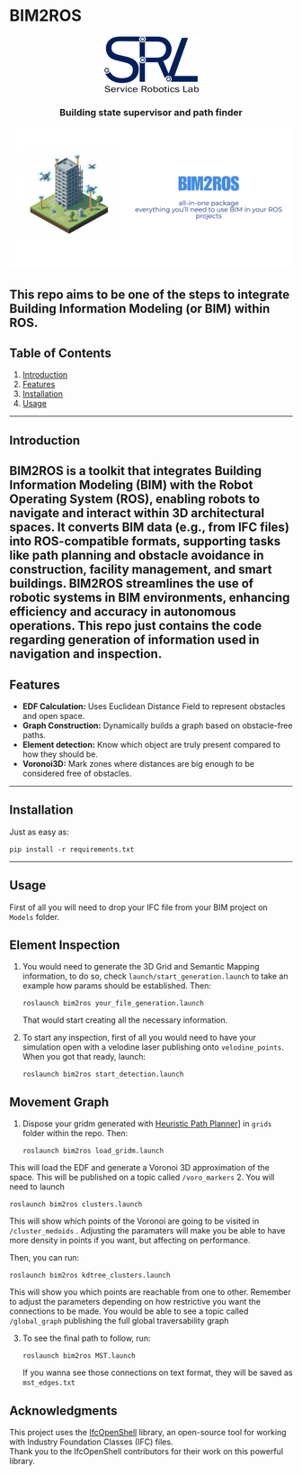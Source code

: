 # BIM2ROS

<div align="center">

  <a href="https://github.com/robotics-upo/bim2ros">
    <img src="resources/logo.png" alt="Logo" width="170" height="100">
  </a>

<h3 align="center">Building state supervisor and path finder</h3>
</div>

![Banner Image](resources/banner.png)

This repo aims to be one of the steps to integrate Building Information Modeling (or BIM) within ROS.
---

## Table of Contents

1. [Introduction](#introduction)
2. [Features](#features)
3. [Installation](#installation)
4. [Usage](#usage)

---

## Introduction

BIM2ROS is a toolkit that integrates Building Information Modeling (BIM) with the Robot Operating System (ROS), enabling robots to navigate and interact within 3D architectural spaces. It converts BIM data (e.g., from IFC files) into ROS-compatible formats, supporting tasks like path planning and obstacle avoidance in construction, facility management, and smart buildings. BIM2ROS streamlines the use of robotic systems in BIM environments, enhancing efficiency and accuracy in autonomous operations. This repo just contains the code regarding generation of information used in navigation and inspection.
---

## Features


- **EDF Calculation:** Uses Euclidean Distance Field to represent obstacles and open space.
- **Graph Construction:** Dynamically builds a graph based on obstacle-free paths.
- **Element detection:** Know which object are truly present compared to how they should be.
- **Voronoi3D:** Mark zones where distances are big enough to be considered free of obstacles.

---

## Installation
Just as easy as:
```
pip install -r requirements.txt
```

---

## Usage

First of all you will need to drop your IFC file from your BIM project on `Models` folder.

## Element Inspection
1. You would need to generate the 3D Grid and Semantic Mapping information, to do so, check `launch/start_generation.launch` to take an example how params should be established. Then:
   ```
   roslaunch bim2ros your_file_generation.launch
   ```
   That would start creating all the necessary information.

2. To start any inspection, first of all you would need to have your simulation open with a velodine laser publishing onto `velodine_points`. When you got that ready, launch:
   ```
   roslaunch bim2ros start_detection.launch
   ```

## Movement Graph
1. Dispose your gridm generated with [Heuristic Path Planner](<https://github.com/robotics-upo/Heuristic_path_planners>)] in `grids` folder within the repo. Then:
   ```
   roslaunch bim2ros load_gridm.launch
   ```
  This will load the EDF and generate a Voronoi 3D approximation of the space. This will be published on a topic called `/voro_markers`
2. You will need to launch 
   ```
   roslaunch bim2ros clusters.launch
   ```
  This will show which points of the Voronoi are going to be visited in `/cluster_medoids` . Adjusting the paramaters will make you be able to have more density in points if you want, but affecting on performance.

  Then, you can run:
   ```
   roslaunch bim2ros kdtree_clusters.launch
   ```
  This will show you which points are reachable from one to other. Remember to adjust the parameters depending on how restrictive you want the connections to be made.
  You would be able to see a topic called `/global_graph` publishing the full global traversability graph

3. To see the final path to follow, run:
   ```
   roslaunch bim2ros MST.launch
   ```
   If you wanna see those connections on text format, they will be saved as `mst_edges.txt`


   
## Acknowledgments
This project uses the [IfcOpenShell](https://github.com/IfcOpenShell/IfcOpenShell) library, an open-source tool for working with Industry Foundation Classes (IFC) files.  
Thank you to the IfcOpenShell contributors for their work on this powerful library.
